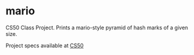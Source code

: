 # mario
CS50 Class Project. Prints a mario-style pyramid of hash marks of a given size.

Project specs available at [CS50](https://cs50.harvard.edu/x/2020/psets/1/mario/more/)

